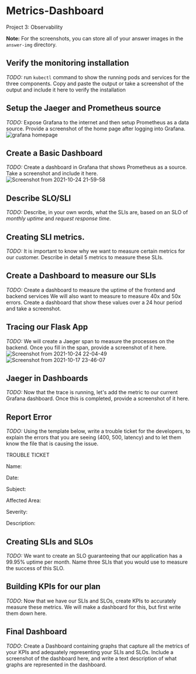# Metrics-Dashboard
Project 3: Observability


**Note:** For the screenshots, you can store all of your answer images in the `answer-img` directory.

## Verify the monitoring installation

*TODO:* run `kubectl` command to show the running pods and services for the three components. Copy and paste the output or take a screenshot of the output and include it here to verify the installation

## Setup the Jaeger and Prometheus source
*TODO:* Expose Grafana to the internet and then setup Prometheus as a data source. Provide a screenshot of the home page after logging into Grafana.
![grafana homepage](https://user-images.githubusercontent.com/46372817/138604575-13c7cccf-4ea9-41f0-a304-f42805ab034d.png)


## Create a Basic Dashboard
*TODO:* Create a dashboard in Grafana that shows Prometheus as a source. Take a screenshot and include it here.
![Screenshot from 2021-10-24 21-59-58](https://user-images.githubusercontent.com/46372817/138604607-79801a84-08b7-49f4-8e3a-721593995ce7.png)


## Describe SLO/SLI
*TODO:* Describe, in your own words, what the SLIs are, based on an SLO of *monthly uptime* and *request response time*.

## Creating SLI metrics.
*TODO:* It is important to know why we want to measure certain metrics for our customer. Describe in detail 5 metrics to measure these SLIs. 

## Create a Dashboard to measure our SLIs
*TODO:* Create a dashboard to measure the uptime of the frontend and backend services We will also want to measure to measure 40x and 50x errors. Create a dashboard that show these values over a 24 hour period and take a screenshot.

## Tracing our Flask App
*TODO:*  We will create a Jaeger span to measure the processes on the backend. Once you fill in the span, provide a screenshot of it here.
![Screenshot from 2021-10-24 22-04-49](https://user-images.githubusercontent.com/46372817/138604621-59ab6e1e-af97-47ff-a967-e9606316b92b.png)
![Screenshot from 2021-10-17 23-46-07](https://user-images.githubusercontent.com/46372817/138604645-b00aa118-580c-4272-a7dd-c31c654abe8d.png)


## Jaeger in Dashboards
*TODO:* Now that the trace is running, let's add the metric to our current Grafana dashboard. Once this is completed, provide a screenshot of it here.

## Report Error
*TODO:* Using the template below, write a trouble ticket for the developers, to explain the errors that you are seeing (400, 500, latency) and to let them know the file that is causing the issue.

TROUBLE TICKET

Name:

Date:

Subject:

Affected Area:

Severity:

Description:


## Creating SLIs and SLOs
*TODO:* We want to create an SLO guaranteeing that our application has a 99.95% uptime per month. Name three SLIs that you would use to measure the success of this SLO.

## Building KPIs for our plan
*TODO*: Now that we have our SLIs and SLOs, create KPIs to accurately measure these metrics. We will make a dashboard for this, but first write them down here.

## Final Dashboard
*TODO*: Create a Dashboard containing graphs that capture all the metrics of your KPIs and adequately representing your SLIs and SLOs. Include a screenshot of the dashboard here, and write a text description of what graphs are represented in the dashboard.  
